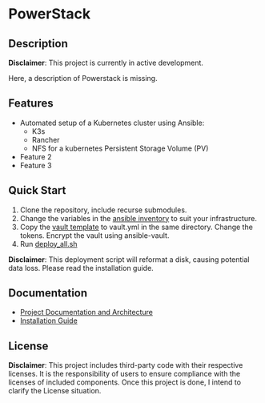 # PowerStack

## Description
**Disclaimer**: This project is currently in active development.

Here, a description of Powerstack is missing.

## Features
- Automated setup of a Kubernetes cluster using Ansible:
    - K3s
    - Rancher
    - NFS for a kubernetes Persistent Storage Volume (PV)
- Feature 2
- Feature 3

## Quick Start
1. Clone the repository, include recurse submodules.
2. Change the variables in the [ansible inventory](ansible/configs/inventory.yml) to suit your infrastructure.
3. Copy the [vault template](ansible/configs/vault-template.yml) to vault.yml in the same directory. Change the tokens. Encrypt the vault using ansible-vault.
4. Run [deploy_all.sh](scripts/deploy_all.sh)

**Disclaimer**: This deployment script will reformat a disk, causing potential data loss. Please read the installation guide.

## Documentation
- [Project Documentation and Architecture](docs/project.md)
- [Installation Guide](docs/installation-and-setup.md)

## License
**Disclaimer**: This project includes third-party code with their respective licenses. It is the responsibility of users to ensure compliance with the licenses of included components. Once this project is done, I intend to clarify the License situation.
